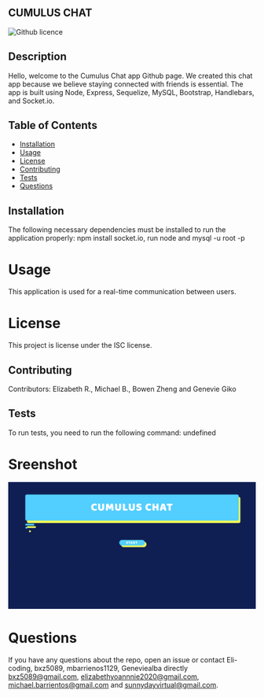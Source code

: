 
## CUMULUS CHAT
 
 ![Github licence](http://img.shields.io/badge/license-undefined-blue.svg)

## Description
Hello, welcome to the Cumulus Chat app Github page. We created this chat app because we believe staying connected with friends is essential. The app is built using Node, Express, Sequelize, MySQL, Bootstrap, Handlebars, and Socket.io.
## Table of Contents 
* [Installation](#installation)
* [Usage](#usage)
* [License](#license)
* [Contributing](#contributing)
* [Tests](#tests)
* [Questions](#questions)
## Installation
The following necessary dependencies must be installed to run the application properly: npm install socket.io, run node and mysql -u root -p
# Usage
​This application is used for a real-time communication between users. 
# License
This project is license under the ISC license.
## Contributing
​Contributors: Elizabeth R., Michael B., Bowen Zheng and Genevie Giko 
## Tests
To run tests, you need to run the following command: undefined

# Sreenshot 
![Cumulus](public/assets/Cumulus1.png)
# Questions
If you have any questions about the repo, open an issue or contact Eli-coding, bxz5089, mbarrienos1129, Geneviealba directly bxz5089@gmail.com, elizabethyoannnie2020@gmail.com, michael.barrientos@gmail.com and sunnydayvirtual@gmail.com.
